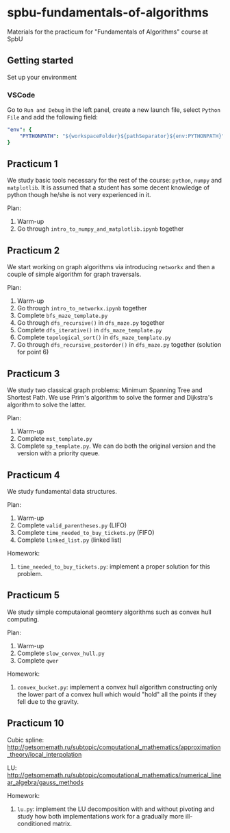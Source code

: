 # spbu-fundamentals-of-algorithms
Materials for the practicum for "Fundamentals of Algorithms" course at SpbU

## Getting started

Set up your environment

### VSCode

Go to `Run and Debug` in the left panel, create a new launch file, select `Python File` and add the following field:
```yaml
"env": {
    "PYTHONPATH": "${workspaceFolder}${pathSeparator}${env:PYTHONPATH}"
}
```

## Practicum 1

We study basic tools necessary for the rest of the course: `python`, `numpy` and  `matplotlib`. It is assumed that a student has some decent knowledge of python though he/she is not very experienced in it.

Plan:
1. Warm-up
2. Go through `intro_to_numpy_and_matplotlib.ipynb` together

## Practicum 2

We start working on graph algorithms via introducing `networkx` and then a couple of simple algorithm for graph traversals.

Plan:
1. Warm-up
2. Go through `intro_to_networkx.ipynb` together
3. Complete `bfs_maze_template.py`
4. Go through `dfs_recursive()` in `dfs_maze.py` together
5. Complete `dfs_iterative()` in `dfs_maze_template.py`
6. Complete `topological_sort()` in `dfs_maze_template.py`
7. Go through `dfs_recursive_postorder()` in `dfs_maze.py` together (solution for point 6)

## Practicum 3

We study two classical graph problems: Minimum Spanning Tree and Shortest Path. We use Prim's algorithm to solve the former and Dijkstra's algorithm to solve the latter.

Plan:
1. Warm-up
2. Complete `mst_template.py`
3. Complete `sp_template.py`. We can do both the original version and the version with a priority queue.

## Practicum 4

We study fundamental data structures.

Plan:
1. Warm-up
2. Complete `valid_parentheses.py` (LIFO)
3. Complete `time_needed_to_buy_tickets.py` (FIFO)
4. Complete `linked_list.py` (linked list)

Homework:
1. `time_needed_to_buy_tickets.py`: implement a proper solution for this problem.

## Practicum 5

We study simple computaional geomtery algorithms such as convex hull computing.

Plan:
1. Warm-up
2. Complete `slow_convex_hull.py`
3. Complete `qwer`

Homework:
1. `convex_bucket.py`: implement a convex hull algorithm constructing only the lower part of a convex hull which would "hold" all the points if they fell due to the gravity.

## Practicum 10

Cubic spline: http://getsomemath.ru/subtopic/computational_mathematics/approximation_theory/local_interpolation

LU: http://getsomemath.ru/subtopic/computational_mathematics/numerical_linear_algebra/gauss_methods

Homework:
1. `lu.py`: implement the LU decomposition with and without pivoting and study how both implementations work for a gradually more ill-conditioned matrix.